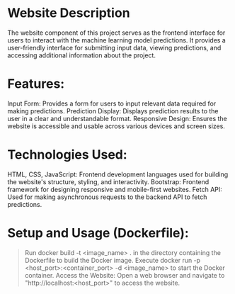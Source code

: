 # Website Description
The website component of this project serves as the frontend interface for users to interact with the machine learning model predictions.
It provides a user-friendly interface for submitting input data, viewing predictions, and accessing additional information about the project.

# Features:
Input Form: Provides a form for users to input relevant data required for making predictions.
Prediction Display: Displays prediction results to the user in a clear and understandable format.
Responsive Design: Ensures the website is accessible and usable across various devices and screen sizes.

# Technologies Used:
HTML, CSS, JavaScript: Frontend development languages used for building the website's structure, styling, and interactivity.
Bootstrap: Frontend framework for designing responsive and mobile-first websites.
Fetch API: Used for making asynchronous requests to the backend API to fetch predictions.

# Setup and Usage (Dockerfile):
 > Run docker build -t <image_name> . in the directory containing the Dockerfile to build the Docker image.
 > Execute docker run -p <host_port>:<container_port> -d <image_name> to start the Docker container.
 Access the Website:
 > Open a web browser and navigate to "http://localhost:<host_port>" to access the website.
